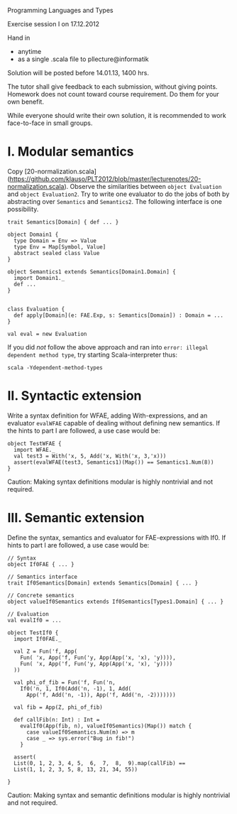Programming Languages and Types

Exercise session I on 17.12.2012

Hand in

- anytime
- as a single .scala file to pllecture@informatik

Solution will be posted before 14.01.13, 1400 hrs.

The tutor shall give feedback to each submission, without giving
points. Homework does not count toward course requirement. Do them for
your own benefit.

While everyone should write their own solution, it is recommended to
work face-to-face in small groups.


I. Modular semantics
====================

Copy
[20-normalization.scala]
(https://github.com/klauso/PLT2012/blob/master/lecturenotes/20-normalization.scala).
Observe the similarities between `object Evaluation` and `object Evaluation2`.
Try to write one evaluator to do the jobs of both by abstracting
over `Semantics` and `Semantics2`. The following interface is one possibility.

    trait Semantics[Domain] { def ... }
    
    object Domain1 {
      type Domain = Env => Value
      type Env = Map[Symbol, Value]
      abstract sealed class Value
    }
    
    object Semantics1 extends Semantics[Domain1.Domain] {
      import Domain1._
      def ...
    }
    
    
    class Evaluation {
      def apply[Domain](e: FAE.Exp, s: Semantics[Domain]) : Domain = ...
    }

    val eval = new Evaluation

If you did _not_ follow the above approach and
ran into `error: illegal dependent method type`, try starting Scala-interpreter thus:

    scala -Ydependent-method-types

II. Syntactic extension
=======================

Write a syntax definition for WFAE, adding With-expressions, and
an evaluator `evalWFAE` capable of dealing without defining new semantics.
If the hints to part I are followed, a use case would be:

    object TestWFAE {
      import WFAE._
      val test3 = With('x, 5, Add('x, With('x, 3,'x)))
      assert(evalWFAE(test3, Semantics1)(Map()) == Semantics1.Num(8))
    }

Caution: Making syntax definitions modular is highly nontrivial and not required.


III. Semantic extension
=======================

Define the syntax, semantics and evaluator for FAE-expressions with If0. If hints
to part I are followed, a use case would be:

    // Syntax
    object If0FAE { ... }
    
    // Semantics interface
    trait If0Semantics[Domain] extends Semantics[Domain] { ... }
    
    // Concrete semantics
    object valueIf0Semantics extends If0Semantics[Types1.Domain] { ... }

    // Evaluation
    val evalIf0 = ...

    object TestIf0 {
      import If0FAE._

      val Z = Fun('f, App(
        Fun( 'x, App('f, Fun('y, App(App('x, 'x), 'y)))),
        Fun( 'x, App('f, Fun('y, App(App('x, 'x), 'y))))
      ))

      val phi_of_fib = Fun('f, Fun('n, 
        If0('n, 1, If0(Add('n, -1), 1, Add(
          App('f, Add('n, -1)), App('f, Add('n, -2)))))))

      val fib = App(Z, phi_of_fib)

      def callFib(n: Int) : Int =
        evalIf0(App(fib, n), valueIf0Semantics)(Map()) match {
          case valueIf0Semantics.Num(m) => m
          case _ => sys.error("Bug in fib!")
        }

      assert(
      List(0, 1, 2, 3, 4, 5,  6,  7,  8,  9).map(callFib) ==
      List(1, 1, 2, 3, 5, 8, 13, 21, 34, 55))

    }

Caution: Making syntax and semantic definitions modular is highly nontrivial and not required.
